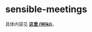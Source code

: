 # sensible-meetings

具体内容见 [**这里 (Wiki)**](https://github.com/sensible-contract/sensible-meetings/wiki)。
